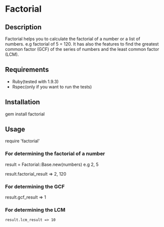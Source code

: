 Factorial
=============

Description
------------
Factorial helps you to calculate the factorial of a number or a list of numbers. e.g factorial of 5 = 120. It has also the features to find the greatest common factor (GCF) of the series of numbers and the least common factor (LCM).

Requirements
------------

*   Ruby(tested with 1.9.3)
*   Rspec(only if you want to run the tests)

Installation
------------

 gem install factorial



Usage
------------
   require 'factorial'

### For determining the factorial of a number

  result = Factorial::Base.new(numbers) e.g 2, 5

  result.factorial_result => 2, 120

### For determining the GCF

   result.gcf_result => 1

### For determining the LCM
    result.lcm_result => 10